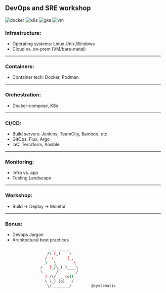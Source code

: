 ## DevOps and SRE workshop

![docker](https://github.com/dejanu/cheetcity/blob/gh-pages/src/docker.svg?raw=true) ![k8s](https://github.com/dejanu/cheetcity/blob/gh-pages/src/k8s.svg?raw=true) ![gke](https://github.com/dejanu/cheetcity/blob/gh-pages/src/gke.svg?raw=true) ![vm](https://github.com/dejanu/cheetcity/blob/gh-pages/src/vm.svg?raw=true)

### Infrastructure:
* Operating systems: Linux,Unix,Windows 
* Cloud vs. on-prem (VM/bare-metal)

---

### Containers:
* Container tech: Docker, Podman

---

### Orchestration:
* Docker-compose, K8s

---

### CI/CD:
* Build servers: Jenkins, TeamCity, Bamboo, etc  
* GitOps: Flux, Argo  
* IaC: Terraform, Ansible

---

### Monitoring:
* Infra vs. app
* Tooling Landscape

---

### Workshop:
* Build -> Deploy -> Monitor

---

### Bonus:
* Devops Jargon
* Architectural best practices

```bash
                    ___ _____
                   /\ (_)    \
                  /  \      (_,
                 _)  _\   _    \
                /   (_)\_( )____\
                \_     /    _  _/
                  ) /\/  _ (o)(
                  \ \_) (o)   /
                   \/________/         @systematic
```